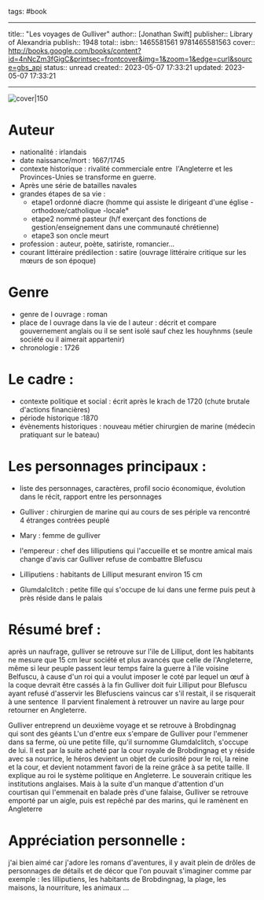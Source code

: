 
tags: #book

---

title:: "Les voyages de Gulliver"
author:: [Jonathan Swift]
publisher:: Library of Alexandria
publish:: 1948
total:: 
isbn:: 1465581561 9781465581563
cover:: http://books.google.com/books/content?id=4nNcZm3fGigC&printsec=frontcover&img=1&zoom=1&edge=curl&source=gbs_api
status:: unread
created:: 2023-05-07 17:33:21
updated: 2023-05-07 17:33:21

---

![cover|150](http://books.google.com/books/content?id=4nNcZm3fGigC&printsec=frontcover&img=1&zoom=1&edge=curl&source=gbs_api)

# Auteur

- nationalité : irlandais
- date naissance/mort : 1667/1745
- contexte historique : rivalité commerciale entre  l'Angleterre et les Provinces-Unies se transforme en guerre. 
- Après une série de batailles navales
- grandes étapes de sa vie : 
	- etape1 ordonné diacre (homme qui assiste le dirigeant d'une église - orthodoxe/catholique -locale°
	- etape2 nommé pasteur (h/f exerçant des fonctions de gestion/enseignement dans une communauté chrétienne)
	- etape3 son oncle meurt
- profession : auteur, poète, satiriste, romancier…
- courant littéraire prédilection : satire (ouvrage littéraire critique sur les mœurs de son époque)

# Genre 
- genre de l ouvrage : roman
- place de l ouvrage dans la vie de l auteur : décrit et compare gouvernement anglais ou il se sent isolé sauf chez les houyhnms (seule société ou il aimerait appartenir)
- chronologie : 1726

# Le cadre :
- contexte politique et social : écrit après le krach de 1720 (chute brutale d'actions financières)
- période historique :1870
- évènements historiques : nouveau métier chirurgien de marine (médecin pratiquant sur le bateau)


# Les personnages principaux :

- liste des personnages, caractères, profil socio économique, évolution dans le récit, rapport entre les personnages

- Gulliver : chirurgien de marine qui au cours de ses périple va rencontré 4 étranges contrées peuplé
- Mary : femme de gulliver 
- l'empereur : chef des lilliputiens qui l'accueille et se montre amical mais change d'avis car Gulliver 
 refuse de combattre Blefuscu 
- Lilliputiens : habitants de Lilliput mesurant environ 15 cm
- Glumdalclitch : petite fille qui s'occupe de lui dans une ferme puis peut à près réside dans le palais

# Résumé bref :

après un naufrage, gulliver se retrouve sur l'ile de Lilliput, dont les habitants ne mesure que 15 cm
leur société et plus avancés que celle de l'Angleterre, même si leur peuple passent leur temps faire la guerre à l'ile voisine
Belfuscu, à cause d'un roi qui a voulut imposer le coté par lequel un œuf à la coque devrait être cassés
à la fin Gulliver doit fuir Lilliput pour Blefuscu ayant refusé d'asservir les Blefusciens vaincus car s'il restait, il se risquerait à une sentence  Il parvient finalement à retrouver un navire au large pour retourner en Angleterre.

Gulliver entreprend un deuxième voyage et se retrouve à Brobdingnag qui sont des géants L'un d'entre eux s'empare de Gulliver pour l'emmener dans sa ferme, où une petite fille, qu'il surnomme Glumdalclitch, s'occupe de lui. Il est par la suite acheté par la cour royale de Brobdingnag et y réside avec sa nourrice, le héros devient un objet de curiosité pour le roi, la reine et la cour, et devient notamment favori de la reine grâce à sa petite taille. Il explique au roi le système politique en Angleterre. Le souverain critique les institutions anglaises. Mais à la suite d'un manque d'attention d'un courtisan qui l'emmenait en balade près d'une falaise, Gulliver se retrouve emporté par un aigle, puis est repêché par des marins, qui le ramènent en Angleterre

# Appréciation personnelle :

j'ai bien aimé car j'adore les romans d'aventures, il y avait plein de drôles de personnages de détails et de décor 
que l'on pouvait s'imaginer comme par exemple :
les lilliputiens, les habitants de Brobdingnag, la plage, les maisons, la nourriture, les animaux …